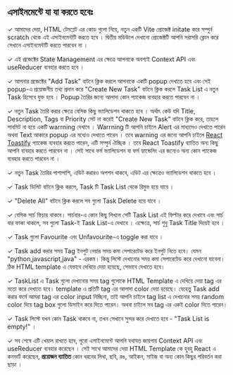 ## এসাইনমেন্টে যা যা করতে হবেঃ

✓ আমাদের দেয়া, HTML টেমপ্লেট এর কোড গুলো নিয়ে, নতুন একটি Vite প্রোজেক্ট initate
করে সম্পুর্ন scratch থেকে এই এসাইনমেন্টটি করতে হবে । দ্বিতীয় মডিউলে দেখানো
প্রোজেক্টটি আপনি সরাসরি ক্লোন করে সেখানে এসাইনমেন্টটি করতে পারবেন না ।

✓ এই প্রজেক্টের State Management এর ক্ষেত্রে আপনাকে অবশ্যই Context API এবং
useReducer ব্যবহার করতে হবে ।

✓ আপনার প্রজেক্টের "Add Task" বাটনে ক্লিক করলে আপনাকে একটি popup দেখাতে হবে এবং
সেই popup-এ প্রয়োজনীয় তথ্য প্রদান করে "Create New Task" বাটনে ক্লিক করলে Task
List এ নতুন Task হিসেবে যুক্ত হবে । Popup তৈরির জন্যে আলাদা কোন প্যাকেজ ব্যবহার
করতে পারবেন না ।

✓ নতুন Task তৈরি করার ক্ষেত্রে বেসিক কিছু ভ্যালিডেশন থাকতে হবে । অর্থাৎ কেউ যদি
Title, Description, Tags বা Priority সেট না করেই "Create New Task" বাটনে ক্লিক
করে, তাহলে সাবমিট না হয়ে একটি warrning দেখাবে । Warrning টি আপনি চাইলে Alert এর
মাধ্যমেও দেখাতে পারেন অথবা Text আকারে popup এর মধ্যেও দেখাতে পারেন । তবে warning
এর জন্যে আপনি চাইলে
[React Toastify](https://www.npmjs.com/package/react-toastify) প্যাকেজ ব্যবহার
করতে পারেন, এটি সম্পুর্ন ঐচ্ছিক । তবে React Toastify ব্যাতিত অন্য কিছু আপনি
ব্যবহার করতে পারবেন না । সেই সাথে ফর্ম ভ্যালিডেশন বা ফর্ম হ্যান্ডেলিং এর জন্যেও
অন্য কোন প্যাকেজ ব্যবহার করতে পারবেন না ।

✓ নতুন Task তৈরির পাশাপাশি, এডিট করারও অপশন থাকবে, এডিট এর ক্ষেত্রেও ভ্যালিডেশন
থাকতে হবে ।

✓ Task ডিলিট বাটনে ক্লিক করলে, Task টি Task List থেকে রিমুভ হয়ে যাবে ।

✓ "Delete All" বাটনে ক্লিক করলে সব গুলো Task Delete হয়ে যাবে ।

✓ বেসিক সার্চ ফিচার থাকবে। সার্চবার-এ কোন কিছু লিখলে সেটি Task List এই ফিল্টার
করে দেখাবে এবং সার্চ বার ফাকা থাকলে, সব গুলো Task-ই Task List-এ দেখাবে ।
এক্ষেত্রে, সার্চ শুধু Task Title দিয়েই হবে ।

✓ Task গুলো Favourite এবং Unfavourite-এ toggle করা যাবে ।

✓ Task add করার সময় Tag ইনপুট নেয়ার সময় কমা সেপারেটেড করে ইনপুট নিতে হবে। যেমন
"python,javascript,java" - এরকম। কিন্তু লিস্টে দেখানোর সময় কমা সেপারেটেড করে
দেখানো যাবেনা। ঠিক HTML template এ যেভাবে দেখিয়ে দেয়া হয়েছে, সেভাবে দেখাতে হবে।

✓ TaskList এ Task গুলো দেখানোর সময় tag গুলোকে HTML Template এ দেখিয়ে দেয়া tag এর
মতো করে দেখাতে হবে। template এ প্রতিটি tag এর আলাদা color দেয়া হয়েছে। যেহেতু
Task add করার ফর্মে আমরা tag এর color input নিচ্ছিনা, তাই আপনি চাইলে tag list এ
দেখানোর সময় random color দিয়ে tag box গুলো ডিসাইন করে দিতে পারেন। অথবা চাইলে সব
tag এর একই color দিতে পারেন।

✓ Task লিস্টে যখন কোন Task থাকবে না, তখন সেখানে সুন্দর করে দেখাতে হবে - "Task
List is empty!" ।

✓ সব শেষে এটি খেয়াল রাখতে হবে, পুরো এসাইনমেন্টে আপনি যথাযত জায়গায় Context API
এবং useReducer ব্যবহার করেছেন । সেই সাথে আমাদের দেয়া HTML Template কে হুবহু
React এ কনভার্ট করেছেন, **প্রয়োজন ব্যাতিত** কোন ধরনের লিখা, ছবি, রঙ, আইকন, সাইজ
বা অন্য কোন কিছুর পরিবর্তন করা ছাড়া ।

